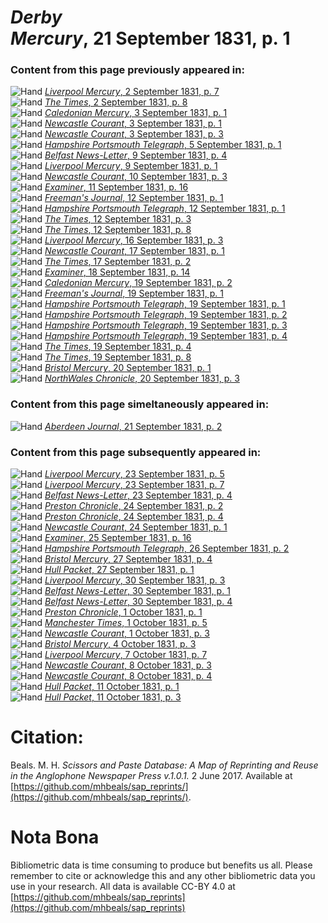 # *Derby Mercury*, 21 September 1831, p. 1  
  
### Content from this page previously appeared in:  
![Hand](http://scissorsandpaste.net/wp-content/uploads/2017/06/smallhandpointer.png) [*Liverpool Mercury*, 2 September 1831, p. 7](https://mhbeals.github.io/sap_html/Liverpool-Mercury/Liverpool-Mercury-2-September-1831-p-7)  
![Hand](http://scissorsandpaste.net/wp-content/uploads/2017/06/smallhandpointer.png) [*The Times*, 2 September 1831, p. 8](https://mhbeals.github.io/sap_html/The-Times/The-Times-2-September-1831-p-8)  
![Hand](http://scissorsandpaste.net/wp-content/uploads/2017/06/smallhandpointer.png) [*Caledonian Mercury*, 3 September 1831, p. 1](https://mhbeals.github.io/sap_html/Caledonian-Mercury/Caledonian-Mercury-3-September-1831-p-1)  
![Hand](http://scissorsandpaste.net/wp-content/uploads/2017/06/smallhandpointer.png) [*Newcastle Courant*, 3 September 1831, p. 1](https://mhbeals.github.io/sap_html/Newcastle-Courant/Newcastle-Courant-3-September-1831-p-1)  
![Hand](http://scissorsandpaste.net/wp-content/uploads/2017/06/smallhandpointer.png) [*Newcastle Courant*, 3 September 1831, p. 3](https://mhbeals.github.io/sap_html/Newcastle-Courant/Newcastle-Courant-3-September-1831-p-3)  
![Hand](http://scissorsandpaste.net/wp-content/uploads/2017/06/smallhandpointer.png) [*Hampshire Portsmouth Telegraph*, 5 September 1831, p. 1](https://mhbeals.github.io/sap_html/Hampshire-Portsmouth-Telegraph/Hampshire-Portsmouth-Telegraph-5-September-1831-p-1)  
![Hand](http://scissorsandpaste.net/wp-content/uploads/2017/06/smallhandpointer.png) [*Belfast News-Letter*, 9 September 1831, p. 4](https://mhbeals.github.io/sap_html/Belfast-News-Letter/Belfast-News-Letter-9-September-1831-p-4)  
![Hand](http://scissorsandpaste.net/wp-content/uploads/2017/06/smallhandpointer.png) [*Liverpool Mercury*, 9 September 1831, p. 1](https://mhbeals.github.io/sap_html/Liverpool-Mercury/Liverpool-Mercury-9-September-1831-p-1)  
![Hand](http://scissorsandpaste.net/wp-content/uploads/2017/06/smallhandpointer.png) [*Newcastle Courant*, 10 September 1831, p. 3](https://mhbeals.github.io/sap_html/Newcastle-Courant/Newcastle-Courant-10-September-1831-p-3)  
![Hand](http://scissorsandpaste.net/wp-content/uploads/2017/06/smallhandpointer.png) [*Examiner*, 11 September 1831, p. 16](https://mhbeals.github.io/sap_html/Examiner/Examiner-11-September-1831-p-16)  
![Hand](http://scissorsandpaste.net/wp-content/uploads/2017/06/smallhandpointer.png) [*Freeman's Journal*, 12 September 1831, p. 1](https://mhbeals.github.io/sap_html/Freeman's-Journal/Freeman's-Journal-12-September-1831-p-1)  
![Hand](http://scissorsandpaste.net/wp-content/uploads/2017/06/smallhandpointer.png) [*Hampshire Portsmouth Telegraph*, 12 September 1831, p. 1](https://mhbeals.github.io/sap_html/Hampshire-Portsmouth-Telegraph/Hampshire-Portsmouth-Telegraph-12-September-1831-p-1)  
![Hand](http://scissorsandpaste.net/wp-content/uploads/2017/06/smallhandpointer.png) [*The Times*, 12 September 1831, p. 3](https://mhbeals.github.io/sap_html/The-Times/The-Times-12-September-1831-p-3)  
![Hand](http://scissorsandpaste.net/wp-content/uploads/2017/06/smallhandpointer.png) [*The Times*, 12 September 1831, p. 8](https://mhbeals.github.io/sap_html/The-Times/The-Times-12-September-1831-p-8)  
![Hand](http://scissorsandpaste.net/wp-content/uploads/2017/06/smallhandpointer.png) [*Liverpool Mercury*, 16 September 1831, p. 3](https://mhbeals.github.io/sap_html/Liverpool-Mercury/Liverpool-Mercury-16-September-1831-p-3)  
![Hand](http://scissorsandpaste.net/wp-content/uploads/2017/06/smallhandpointer.png) [*Newcastle Courant*, 17 September 1831, p. 1](https://mhbeals.github.io/sap_html/Newcastle-Courant/Newcastle-Courant-17-September-1831-p-1)  
![Hand](http://scissorsandpaste.net/wp-content/uploads/2017/06/smallhandpointer.png) [*The Times*, 17 September 1831, p. 2](https://mhbeals.github.io/sap_html/The-Times/The-Times-17-September-1831-p-2)  
![Hand](http://scissorsandpaste.net/wp-content/uploads/2017/06/smallhandpointer.png) [*Examiner*, 18 September 1831, p. 14](https://mhbeals.github.io/sap_html/Examiner/Examiner-18-September-1831-p-14)  
![Hand](http://scissorsandpaste.net/wp-content/uploads/2017/06/smallhandpointer.png) [*Caledonian Mercury*, 19 September 1831, p. 2](https://mhbeals.github.io/sap_html/Caledonian-Mercury/Caledonian-Mercury-19-September-1831-p-2)  
![Hand](http://scissorsandpaste.net/wp-content/uploads/2017/06/smallhandpointer.png) [*Freeman's Journal*, 19 September 1831, p. 1](https://mhbeals.github.io/sap_html/Freeman's-Journal/Freeman's-Journal-19-September-1831-p-1)  
![Hand](http://scissorsandpaste.net/wp-content/uploads/2017/06/smallhandpointer.png) [*Hampshire Portsmouth Telegraph*, 19 September 1831, p. 1](https://mhbeals.github.io/sap_html/Hampshire-Portsmouth-Telegraph/Hampshire-Portsmouth-Telegraph-19-September-1831-p-1)  
![Hand](http://scissorsandpaste.net/wp-content/uploads/2017/06/smallhandpointer.png) [*Hampshire Portsmouth Telegraph*, 19 September 1831, p. 2](https://mhbeals.github.io/sap_html/Hampshire-Portsmouth-Telegraph/Hampshire-Portsmouth-Telegraph-19-September-1831-p-2)  
![Hand](http://scissorsandpaste.net/wp-content/uploads/2017/06/smallhandpointer.png) [*Hampshire Portsmouth Telegraph*, 19 September 1831, p. 3](https://mhbeals.github.io/sap_html/Hampshire-Portsmouth-Telegraph/Hampshire-Portsmouth-Telegraph-19-September-1831-p-3)  
![Hand](http://scissorsandpaste.net/wp-content/uploads/2017/06/smallhandpointer.png) [*Hampshire Portsmouth Telegraph*, 19 September 1831, p. 4](https://mhbeals.github.io/sap_html/Hampshire-Portsmouth-Telegraph/Hampshire-Portsmouth-Telegraph-19-September-1831-p-4)  
![Hand](http://scissorsandpaste.net/wp-content/uploads/2017/06/smallhandpointer.png) [*The Times*, 19 September 1831, p. 4](https://mhbeals.github.io/sap_html/The-Times/The-Times-19-September-1831-p-4)  
![Hand](http://scissorsandpaste.net/wp-content/uploads/2017/06/smallhandpointer.png) [*The Times*, 19 September 1831, p. 8](https://mhbeals.github.io/sap_html/The-Times/The-Times-19-September-1831-p-8)  
![Hand](http://scissorsandpaste.net/wp-content/uploads/2017/06/smallhandpointer.png) [*Bristol Mercury*, 20 September 1831, p. 1](https://mhbeals.github.io/sap_html/Bristol-Mercury/Bristol-Mercury-20-September-1831-p-1)  
![Hand](http://scissorsandpaste.net/wp-content/uploads/2017/06/smallhandpointer.png) [*NorthWales Chronicle*, 20 September 1831, p. 3](https://mhbeals.github.io/sap_html/NorthWales-Chronicle/NorthWales-Chronicle-20-September-1831-p-3)  
  
### Content from this page simeltaneously appeared in:  
![Hand](http://scissorsandpaste.net/wp-content/uploads/2017/06/smallhandpointer.png) [*Aberdeen Journal*, 21 September 1831, p. 2](https://mhbeals.github.io/sap_html/Aberdeen-Journal/Aberdeen-Journal-21-September-1831-p-2)  
  
### Content from this page subsequently appeared in:  
![Hand](http://scissorsandpaste.net/wp-content/uploads/2017/06/smallhandpointer.png) [*Liverpool Mercury*, 23 September 1831, p. 5](https://mhbeals.github.io/sap_html/Liverpool-Mercury/Liverpool-Mercury-23-September-1831-p-5)  
![Hand](http://scissorsandpaste.net/wp-content/uploads/2017/06/smallhandpointer.png) [*Liverpool Mercury*, 23 September 1831, p. 7](https://mhbeals.github.io/sap_html/Liverpool-Mercury/Liverpool-Mercury-23-September-1831-p-7)  
![Hand](http://scissorsandpaste.net/wp-content/uploads/2017/06/smallhandpointer.png) [*Belfast News-Letter*, 23 September 1831, p. 4](https://mhbeals.github.io/sap_html/Belfast-News-Letter/Belfast-News-Letter-23-September-1831-p-4)  
![Hand](http://scissorsandpaste.net/wp-content/uploads/2017/06/smallhandpointer.png) [*Preston Chronicle*, 24 September 1831, p. 2](https://mhbeals.github.io/sap_html/Preston-Chronicle/Preston-Chronicle-24-September-1831-p-2)  
![Hand](http://scissorsandpaste.net/wp-content/uploads/2017/06/smallhandpointer.png) [*Preston Chronicle*, 24 September 1831, p. 4](https://mhbeals.github.io/sap_html/Preston-Chronicle/Preston-Chronicle-24-September-1831-p-4)  
![Hand](http://scissorsandpaste.net/wp-content/uploads/2017/06/smallhandpointer.png) [*Newcastle Courant*, 24 September 1831, p. 1](https://mhbeals.github.io/sap_html/Newcastle-Courant/Newcastle-Courant-24-September-1831-p-1)  
![Hand](http://scissorsandpaste.net/wp-content/uploads/2017/06/smallhandpointer.png) [*Examiner*, 25 September 1831, p. 16](https://mhbeals.github.io/sap_html/Examiner/Examiner-25-September-1831-p-16)  
![Hand](http://scissorsandpaste.net/wp-content/uploads/2017/06/smallhandpointer.png) [*Hampshire Portsmouth Telegraph*, 26 September 1831, p. 2](https://mhbeals.github.io/sap_html/Hampshire-Portsmouth-Telegraph/Hampshire-Portsmouth-Telegraph-26-September-1831-p-2)  
![Hand](http://scissorsandpaste.net/wp-content/uploads/2017/06/smallhandpointer.png) [*Bristol Mercury*, 27 September 1831, p. 4](https://mhbeals.github.io/sap_html/Bristol-Mercury/Bristol-Mercury-27-September-1831-p-4)  
![Hand](http://scissorsandpaste.net/wp-content/uploads/2017/06/smallhandpointer.png) [*Hull Packet*, 27 September 1831, p. 1](https://mhbeals.github.io/sap_html/Hull-Packet/Hull-Packet-27-September-1831-p-1)  
![Hand](http://scissorsandpaste.net/wp-content/uploads/2017/06/smallhandpointer.png) [*Liverpool Mercury*, 30 September 1831, p. 3](https://mhbeals.github.io/sap_html/Liverpool-Mercury/Liverpool-Mercury-30-September-1831-p-3)  
![Hand](http://scissorsandpaste.net/wp-content/uploads/2017/06/smallhandpointer.png) [*Belfast News-Letter*, 30 September 1831, p. 1](https://mhbeals.github.io/sap_html/Belfast-News-Letter/Belfast-News-Letter-30-September-1831-p-1)  
![Hand](http://scissorsandpaste.net/wp-content/uploads/2017/06/smallhandpointer.png) [*Belfast News-Letter*, 30 September 1831, p. 4](https://mhbeals.github.io/sap_html/Belfast-News-Letter/Belfast-News-Letter-30-September-1831-p-4)  
![Hand](http://scissorsandpaste.net/wp-content/uploads/2017/06/smallhandpointer.png) [*Preston Chronicle*, 1 October 1831, p. 1](https://mhbeals.github.io/sap_html/Preston-Chronicle/Preston-Chronicle-1-October-1831-p-1)  
![Hand](http://scissorsandpaste.net/wp-content/uploads/2017/06/smallhandpointer.png) [*Manchester Times*, 1 October 1831, p. 5](https://mhbeals.github.io/sap_html/Manchester-Times/Manchester-Times-1-October-1831-p-5)  
![Hand](http://scissorsandpaste.net/wp-content/uploads/2017/06/smallhandpointer.png) [*Newcastle Courant*, 1 October 1831, p. 3](https://mhbeals.github.io/sap_html/Newcastle-Courant/Newcastle-Courant-1-October-1831-p-3)  
![Hand](http://scissorsandpaste.net/wp-content/uploads/2017/06/smallhandpointer.png) [*Bristol Mercury*, 4 October 1831, p. 3](https://mhbeals.github.io/sap_html/Bristol-Mercury/Bristol-Mercury-4-October-1831-p-3)  
![Hand](http://scissorsandpaste.net/wp-content/uploads/2017/06/smallhandpointer.png) [*Liverpool Mercury*, 7 October 1831, p. 7](https://mhbeals.github.io/sap_html/Liverpool-Mercury/Liverpool-Mercury-7-October-1831-p-7)  
![Hand](http://scissorsandpaste.net/wp-content/uploads/2017/06/smallhandpointer.png) [*Newcastle Courant*, 8 October 1831, p. 3](https://mhbeals.github.io/sap_html/Newcastle-Courant/Newcastle-Courant-8-October-1831-p-3)  
![Hand](http://scissorsandpaste.net/wp-content/uploads/2017/06/smallhandpointer.png) [*Newcastle Courant*, 8 October 1831, p. 4](https://mhbeals.github.io/sap_html/Newcastle-Courant/Newcastle-Courant-8-October-1831-p-4)  
![Hand](http://scissorsandpaste.net/wp-content/uploads/2017/06/smallhandpointer.png) [*Hull Packet*, 11 October 1831, p. 1](https://mhbeals.github.io/sap_html/Hull-Packet/Hull-Packet-11-October-1831-p-1)  
![Hand](http://scissorsandpaste.net/wp-content/uploads/2017/06/smallhandpointer.png) [*Hull Packet*, 11 October 1831, p. 3](https://mhbeals.github.io/sap_html/Hull-Packet/Hull-Packet-11-October-1831-p-3)  


# Citation: 

Beals. M. H. *Scissors and Paste Database: A Map of Reprinting and Reuse in the Anglophone Newspaper Press v.1.0.1.* 2 June 2017. Available at [https://github.com/mhbeals/sap_reprints/](https://github.com/mhbeals/sap_reprints/). 

# Nota Bona

Bibliometric data is time consuming to produce but benefits us all. Please remember to cite or acknowledge this and any other bibliometric data you use in your research. All data is available CC-BY 4.0 at [https://github.com/mhbeals/sap_reprints](https://github.com/mhbeals/sap_reprints)